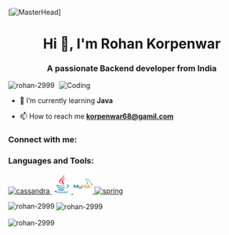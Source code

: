 [![MasterHead](https://mir-s3-cdn-cf.behance.net/project_modules/fs/79731568097599.5b50bca477735.jpg)]
<h1 align="center">Hi 👋, I'm Rohan Korpenwar</h1>
<h3 align="center">A passionate Backend developer from India</h3>


<img align="right" alt="Coding" width="400" src="https://cdn.dribbble.com/users/1162077/screenshots/3848914/programmer.gif">





<p align="left"> <img src="https://komarev.com/ghpvc/?username=rohan-2999&label=Profile%20views&color=0e75b6&style=flat" alt="rohan-2999" /> </p>

- 🌱 I’m currently learning **Java**

- 📫 How to reach me **korpenwar68@gamil.com**

<h3 align="left">Connect with me:</h3>
<p align="left">
</p>

<h3 align="left">Languages and Tools:</h3>
<p align="left"> <a href="https://cassandra.apache.org/" target="_blank" rel="noreferrer"> <img src="https://www.vectorlogo.zone/logos/apache_cassandra/apache_cassandra-icon.svg" alt="cassandra" width="40" height="40"/> </a> <a href="https://www.java.com" target="_blank" rel="noreferrer"> <img src="https://raw.githubusercontent.com/devicons/devicon/master/icons/java/java-original.svg" alt="java" width="40" height="40"/> </a> <a href="https://www.mysql.com/" target="_blank" rel="noreferrer"> <img src="https://raw.githubusercontent.com/devicons/devicon/master/icons/mysql/mysql-original-wordmark.svg" alt="mysql" width="40" height="40"/> </a> <a href="https://spring.io/" target="_blank" rel="noreferrer"> <img src="https://www.vectorlogo.zone/logos/springio/springio-icon.svg" alt="spring" width="40" height="40"/> </a> </p>

<p><img align="left" src="https://github-readme-stats.vercel.app/api/top-langs?username=rohan-2999&show_icons=true&locale=en&layout=compact" alt="rohan-2999" /></p>

<p>&nbsp;<img align="center" src="https://github-readme-stats.vercel.app/api?username=rohan-2999&show_icons=true&locale=en" alt="rohan-2999" /></p>

<p><img align="center" src="https://github-readme-streak-stats.herokuapp.com/?user=rohan-2999&" alt="rohan-2999" /></p>

